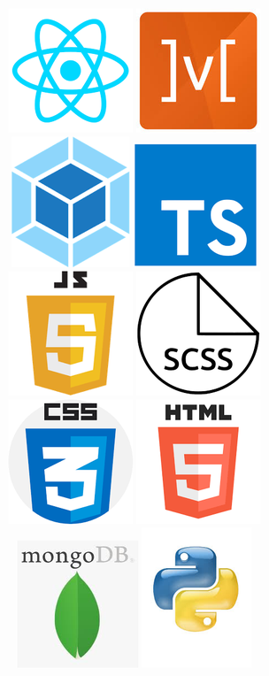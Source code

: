 <h1 align="center">
 <img src="./assets/react-icon.png" />
 <img src="./assets/mobx-icon.png" />
 <img src="./assets/webpack-icon.png" />
 <img src="./assets/ts-icon.png" />
 <img src="./assets/js-icon.png" />
 <img src="./assets/scss-icon.png" />
 <img src="./assets/css-icon.png" />
 <img src="./assets/html-icon.png" />
 <img src="./assets/mongo-icon.png" />
 <img src="./assets/python-icon.png" />
</h1>
